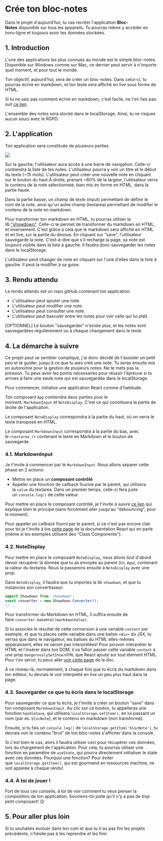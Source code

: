 # Crée ton bloc-notes

Dans le projet d'aujourd'hui, tu vas recréer l'application **Bloc-Notes** disponible sur tous les appareils. Tu pourras même y accéder en hors-ligne et toujours avoir tes données stockées.

## 1. Introduction

L'une des applications les plus connues au monde est le simple bloc-notes. Disponible sur Windows comme sur Mac, ce dernier peut servir à n'importe quel moment, et pour tout le monde.  
  
Ton objectif, aujourd'hui, sera de créer un bloc-notes. Dans celui-ci, tu pourras écrire en markdown, et ton texte sera affiché en live sous forme de HTML.  
  
Si tu ne sais pas comment écrire en markdown, c'est facile, ne t'en fais pas: suit [ce lien](https://guides.github.com/features/mastering-markdown/).  
  
L'ensemble des notes sera stocké dans le localStorage. Ainsi, tu ne risques aucun souci avec le RGPD.

## 2. L'application

Ton application sera constituée de plusieurs parties.

![](https://i.imgur.com/S5lrsHL.jpg)

Sur la gauche, l'utilisateur aura accès à une barre de navigation. Celle-ci contiendra la liste de tes notes. L'utilisateur pourra y voir un titre et le début du texte (~15 mots). L'utilisateur peut créer une nouvelle note en cliquant sur le bouton du haut.À droite, prenant ~80% de la largeur, l'utilisateur verra le contenu de la note sélectionnée, bien mis en forme en HTML, dans la partie haute.  
  
Dans la partie basse, un champ de texte (input) permettant de définir le nom de la note, ainsi qu'un autre champ (textarea) permettant de modifier le contenu de la note en markdown.

Pour transformer ton markdown en HTML, tu pourras utiliser la lib ["showdown"](https://github.com/showdownjs/showdown). Celle-ci te permet de transformer du markdown en HTML, et inversement. C'est grâce à cela que le markdown sera affiché en HTML et en live, sur la partie du dessus. En cliquant sur "save", l'utilisateur sauvegarde la note. C'est-à-dire que s'il recharge la page, sa note est toujours visible dans la liste à gauche. Il faudra donc sauvegarder les notes dans le localStorage.

L'utilisateur peut changer de note en cliquant sur l'une d'elles dans la liste à gauche. Il peut la modifier à sa guise.

## 3. Rendu attendu

Le rendu attendu est un repo gitHub contenant ton application.

- L'utilisateur peut ajouter une note.
- L'utilisateur peut modifier une note.
- L'utilisateur peut consulter une note.
- L'utilisateur peut basculer entre les notes pour voir celle qui lui plaît.

[OPTIONNEL] Le bouton "sauvegarder" n'existe plus, et les notes sont sauvegardées régulièrement ou à chaque changement dans le texte.

## 4. La démarche à suivre

Ce projet peut se sembler compliqué, j'ai donc décidé de t'assister un petit peu et te guider, jusqu'à ce que tu aies créé une note. Tu seras ensuite mis en autonomie pour la gestion de plusieurs notes. Ne te mets pas la pression. Tu peux avoir les points nécessaires pour réussir l'épreuve si tu arrives à faire une seule note qui est sauvegardée dans le localStorage.

Pour commencer, initialise une application React comme d'habitude.  
  
Ton composant `App` contiendra deux parties pour le moment: `MarkdownInput` et `NoteDisplay`. C'est ce qui constituera la partie de droite de l'application.

Le composant `NoteDisplay` correspondra à la partie du haut, où on verra le texte transposé en HTML.  
  
Le composant `MarkdownInput` correspondra à la partie du bas, avec le `<textarea />` contenant le texte en Markdown et le bouton de sauvegarde.

### 4.1. MarkdownInput

Je t'invite à commencer par le `MarkdownInput`. Nous allons séparer cette phase en 2 actions:

- Mettre en place un **composant contrôlé**
- Appeler une fonction de callback fournie par le parent, qui utilisera la `value` du textarea. Dans un premier temps, celle-ci fera juste un `console.log()` de cette valeur.

Pour mettre en place le composant contrôlé, je t'invite à suivre [ce lien](https://dmitripavlutin.com/controlled-inputs-using-react-hooks/) qui explique bien le principe (sans forcément aller jusqu'au "debouncing", pour le moment).

Pour appeler un callback fourni par le parent, si ce n'est pas encore clair pour toi je t'invite à lire [cette page](https://fr.reactjs.org/docs/faq-functions.html) de la documentation React qui en parle (même si les exemples utilisent des "Class Components").

### 4.2. NoteDisplay

Pour mettre en place le composant `NoteDisplay`, nous allons tout d'abord devoir récupérer la donnée que tu as envoyée au parent (ici, `App`), contenant la valeur du textarea. Nous la passerons ensuite à `NoteDisplay` avec une prop.

Dans `NoteDisplay`, il faudra que tu importes la lib `showdown`, et que tu instancies son convertisseur:

```js
import Showdown from 'showdown';
const converter = new Showdown.Converter();
// ...
```

Pour transformer du Markdown en HTML, il suffira ensuite de faire `converter.makeHtml(markdownValue)`.  
  
Si tu associes le résultat de cette conversion à une variable `content` par exemple, et que tu places cette variable dans une balise `<div>` du JSX, tu verras que dans le navigateur, les balises du HTML elles-mêmes apparaissent, elles ne seront pas interprétées! Pour pouvoir interpréter le HTML et l'insérer dans ton DOM, il va falloir passer cette variable `content` à une prop `dangerouslySetInnerHTML` que React ajoute sur tout élément HTML. Pour t'en servir, tu peux aller [voir cette page](https://fr.reactjs.org/docs/dom-elements.html#dangerouslysetinnerhtml) de la doc.

À ce niveau-là, normalement, à chaque fois que tu écris du markdown dans ton éditeur, tu devrais le voir interprété en live un peu plus haut dans ta page.

### 4.3. Sauvegarder ce que tu écris dans le localStorage

Pour sauvegarder ce que tu écris, je t'invite à créer un bouton "save" dans ton composant `MarkdownInput`. Au clic sur ce bouton, tu appelleras une fonction `handleSave`, qui utilisera `localStorage.setItem()`, en lui passant un nom (par ex. `blocNote`), et le contenu en markdown (non transformé).

Ensuite, si tu fais un `console.log()` de `localStorage.getItem('blocNote')`, tu devrais voir le contenu "brut" de ton bloc-notes s'afficher dans la console.

Si c'est bien le cas, alors il faudra utiliser ceci pour récupérer ces données, lors du chargement de l'application. Pour cela, tu pourras utiliser une fonction en paramètre de `useState`, qui pourra directement initialiser le state avec ces données. Pourquoi une fonction? Pour éviter que `localStorage.getItem()`, qui est gourmand en ressources machine, ne soit appelée à chaque rendu!

### 4.4. À toi de jouer !

Fort de tous ces conseils, à toi de voir comment tu veux penser la composition de ton application. Souviens-toi juste qu'il n'y a pas de _trop petit_ composant! 😉

## 5. Pour aller plus loin

Si tu souhaites évoluer dans ton coin et que tu n'as pas fini les projets précédents, n'hésite pas à les reprendre et les finir.
